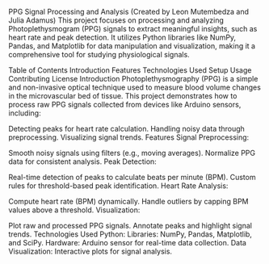 PPG Signal Processing and Analysis (Created by Leon Mutembedza and Julia Adamus)
This project focuses on processing and analyzing Photoplethysmogram (PPG) signals to extract meaningful insights, such as heart rate and peak detection. It utilizes Python libraries like NumPy, Pandas, and Matplotlib for data manipulation and visualization, making it a comprehensive tool for studying physiological signals.

Table of Contents
Introduction
Features
Technologies Used
Setup
Usage
Contributing
License
Introduction
Photoplethysmography (PPG) is a simple and non-invasive optical technique used to measure blood volume changes in the microvascular bed of tissue. This project demonstrates how to process raw PPG signals collected from devices like Arduino sensors, including:

Detecting peaks for heart rate calculation.
Handling noisy data through preprocessing.
Visualizing signal trends.
Features
Signal Preprocessing:

Smooth noisy signals using filters (e.g., moving averages).
Normalize PPG data for consistent analysis.
Peak Detection:

Real-time detection of peaks to calculate beats per minute (BPM).
Custom rules for threshold-based peak identification.
Heart Rate Analysis:

Compute heart rate (BPM) dynamically.
Handle outliers by capping BPM values above a threshold.
Visualization:

Plot raw and processed PPG signals.
Annotate peaks and highlight signal trends.
Technologies Used
Python:
Libraries: NumPy, Pandas, Matplotlib, and SciPy.
Hardware:
Arduino sensor for real-time data collection.
Data Visualization:
Interactive plots for signal analysis.
